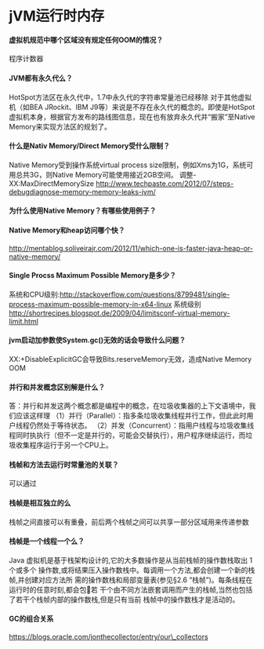 # jVM运行时内存
#### 虚拟机规范中哪个区域没有规定任何OOM的情况？
程序计数器


#### JVM都有永久代么？
HotSpot方法区在永久代中，1.7中永久代的字符串常量池已经移除
对于其他虚拟机（如BEA
JRockit、IBM J9等）来说是不存在永久代的概念的。即使是HotSpot虚拟机本身，根据官方发布的路线图信息，现在也有放弃永久代并“搬家”至Native
Memory来实现方法区的规划了。

#### 什么是Nativ Memory/Direct Memory受什么限制？
Native Memory受到操作系统virtual process size限制，例如Xms为1G，系统可用总共3G，则Native Memory可能使用接近2GB空间。
调整-XX:MaxDirectMemorySize
http://www.techpaste.com/2012/07/steps-debugdiagnose-memory-memory-leaks-jvm/


#### 为什么使用Native Memory？有哪些使用例子？


#### Native Memory和heap访问哪个快？
http://mentablog.soliveirajr.com/2012/11/which-one-is-faster-java-heap-or-native-memory/


#### Single Procss Maximum Possible Memory是多少？
系统和CPU级别:http://stackoverflow.com/questions/8799481/single-process-maximum-possible-memory-in-x64-linux
系统级别
http://shortrecipes.blogspot.de/2009/04/limitsconf-virtual-memory-limit.html

#### jvm启动加参数使System.gc()无效的话会导致什么问题？
XX:+DisableExplicitGC会导致Bits.reserveMemory无效，造成Native Memory OOM



#### 并行和并发概念区别解是什么？

答：并行和并发这两个概念都是编程中的概念，在垃圾收集器的上下文语境中，我们应该这样理
	（1）并行（Parallel）：指多条垃圾收集线程并行工作，但此此时用户线程仍然处于等待状态。
	（2）并发（Concurrent）：指用户线程与垃圾收集线程同时执执行（但不一定是并行的，可能会交替执行），用户程序继续运行，而垃圾收集程序运行于另一个CPU上。

#### 栈帧和方法去运行时常量池的关联？
可以通过

#### 栈帧是相互独立的么
栈帧之间直接可以有重叠，前后两个栈帧之间可以共享一部分区域用来传递参数

#### 栈帧是一个线程一个么？
Java 虚拟机是基于栈架构设计的,它的大多数操作是从当前栈帧的操作数栈取出 1 个或多个 操作数,或将结果压入操作数栈中。每调用一个方法,都会创建一个新的栈帧,并创建对应方法所 需的操作数栈和局部变量表(参见§2.6 “栈帧”)。每条线程在运行时的任意时刻,都会包􏰄若 干个由不同方法嵌套调用而产生的栈帧,当然也包括了若干个栈帧内部的操作数栈,但是只有当前 栈帧中的操作数栈才是活动的。

#### GC的组合关系
https://blogs.oracle.com/jonthecollector/entry/our\_collectors


